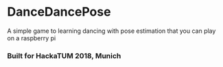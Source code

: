 # DanceDancePose
A simple game to learning dancing with pose estimation that you can play on a raspberry pi

### Built for HackaTUM 2018, Munich

